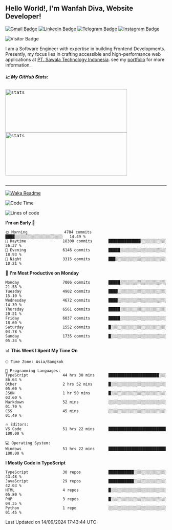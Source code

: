 ## Hello World!, I'm Wanfah Diva, Website Developer!

[![Gmail Badge](https://img.shields.io/badge/-Gmail-white?style=plastic&logo=Gmail&link=mailto:aditputrafirmansyah@gmail.com)](mailto:wanfahdivaa@gmail.com)
[![Linkedin Badge](https://img.shields.io/badge/-LinkedIn-blue?style=plastic&logo=Linkedin&link=https://www.linkedin.com/in/aditputrafirmansyah/)](https://www.linkedin.com/in/wanfahdiva/)
[![Telegram Badge](https://img.shields.io/badge/-Telegram-blue?style=plastic&logo=telegram&link=https://t.me/Adithya_13)](https://t.me/wanfahdiva)
[![Instagram Badge](https://img.shields.io/badge/-Instagram-white?style=plastic&logo=instagram&link=https://www.instagram.com/adithya_firmansyahputra/)](https://www.instagram.com/wnfhdva/)

![Visitor Badge](https://visitor-badge.laobi.icu/badge?page_id=wanfahdiva.wanfahdiva)

<p>
I am a Software Engineer with expertise in building Frontend Developments.
Presently, my focus lies in crafting accessible and high-performance web applications at  <a href="https://sawala/tech" target="_blank">PT. Sawala Technology Indonesia</a>. see my <a href="http://wanfahdiva-com.vercel.app/" target="_blank">portfolio</a> for more information.
</p>

<h5 align="left">
  
📈 **My GitHub Stats:**

</h5>

<div align="left">
<kbd>
    <img height="135em" width="380em" alt="stats" src="https://github-readme-streak-stats.herokuapp.com?user=wanfahdiva&theme=tokyonight_duo&hide_border=true&dates=27DDC9" />
</kbd>
<kbd>
    <img height="135em" width="380em" alt="stats" src="https://github-readme-activity-graph.vercel.app/graph?username=wanfahdiva&theme=react&hide_title=true"></kbd>
</div>

<br />

---

[![Waka Readme](https://github.com/wanfahdiva/wanfahdiva/actions/workflows/waka.yml/badge.svg)](https://github.com/wanfahdiva/wanfahdiva/actions/workflows/waka.yml)

<!--START_SECTION:waka-->
![Code Time](http://img.shields.io/badge/Code%20Time-1%2C103%20hrs%2046%20mins-blue)

![Lines of code](https://img.shields.io/badge/From%20Hello%20World%20I%27ve%20Written-19.8%20million%20lines%20of%20code-blue)

**I'm an Early 🐤** 

```text
🌞 Morning                4704 commits        ████░░░░░░░░░░░░░░░░░░░░░   14.49 % 
🌆 Daytime                18300 commits       ██████████████░░░░░░░░░░░   56.37 % 
🌃 Evening                6146 commits        █████░░░░░░░░░░░░░░░░░░░░   18.93 % 
🌙 Night                  3315 commits        ███░░░░░░░░░░░░░░░░░░░░░░   10.21 % 
```
📅 **I'm Most Productive on Monday** 

```text
Monday                   7006 commits        █████░░░░░░░░░░░░░░░░░░░░   21.58 % 
Tuesday                  4902 commits        ████░░░░░░░░░░░░░░░░░░░░░   15.10 % 
Wednesday                4672 commits        ████░░░░░░░░░░░░░░░░░░░░░   14.39 % 
Thursday                 6561 commits        █████░░░░░░░░░░░░░░░░░░░░   20.21 % 
Friday                   6037 commits        █████░░░░░░░░░░░░░░░░░░░░   18.60 % 
Saturday                 1552 commits        █░░░░░░░░░░░░░░░░░░░░░░░░   04.78 % 
Sunday                   1735 commits        █░░░░░░░░░░░░░░░░░░░░░░░░   05.34 % 
```


📊 **This Week I Spent My Time On** 

```text
🕑︎ Time Zone: Asia/Bangkok

💬 Programming Languages: 
TypeScript               44 hrs 30 mins      ██████████████████████░░░   86.64 % 
Other                    2 hrs 52 mins       █░░░░░░░░░░░░░░░░░░░░░░░░   05.60 % 
JSON                     1 hr 50 mins        █░░░░░░░░░░░░░░░░░░░░░░░░   03.60 % 
Markdown                 52 mins             ░░░░░░░░░░░░░░░░░░░░░░░░░   01.70 % 
CSS                      45 mins             ░░░░░░░░░░░░░░░░░░░░░░░░░   01.49 % 

🔥 Editors: 
VS Code                  51 hrs 22 mins      █████████████████████████   100.00 % 

💻 Operating System: 
Windows                  51 hrs 22 mins      █████████████████████████   100.00 % 
```

**I Mostly Code in TypeScript** 

```text
TypeScript               30 repos            ███████████░░░░░░░░░░░░░░   43.48 % 
JavaScript               29 repos            ███████████░░░░░░░░░░░░░░   42.03 % 
HTML                     4 repos             █░░░░░░░░░░░░░░░░░░░░░░░░   05.80 % 
PHP                      3 repos             █░░░░░░░░░░░░░░░░░░░░░░░░   04.35 % 
Python                   1 repo              ░░░░░░░░░░░░░░░░░░░░░░░░░   01.45 % 
```




 Last Updated on 14/09/2024 17:43:44 UTC
<!--END_SECTION:waka-->

